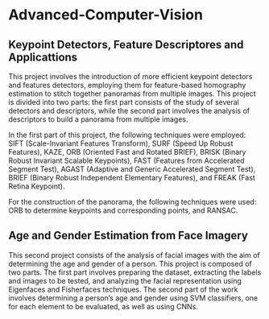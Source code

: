# Advanced-Computer-Vision
## Keypoint Detectors, Feature Descriptores and Applicattions

This project involves the introduction of more efficient keypoint detectors and features detectors, employing them for feature-based homography estimation to stitch together panoramas from multiple images. This project is divided into two parts: the first part consists of the study of several detectors and descriptors, while the second part involves the analysis of descriptors to build a panorama from multiple images.

In the first part of this project, the following techniques were employed: SIFT (Scale-Invariant Features Transform), SURF (Speed Up Robust Features), KAZE, ORB (Oriented Fast and Rotated BRIEF), BRISK (Binary Robust Invariant Scalable Keypoints), FAST (Features from Accelerated Segment Test), AGAST (Adaptive and Generic Accelerated Segment Test), BRIEF (Binary Robust Independent Elementary Features), and FREAK (Fast Retina Keypoint).

For the construction of the panorama, the following techniques were used: ORB to determine keypoints and corresponding points, and RANSAC.

## Age and Gender Estimation from Face Imagery

This second project consists of the analysis of facial images with the aim of determining the age and gender of a person. This project is composed of two parts. The first part involves preparing the dataset, extracting the labels and images to be tested, and analyzing the facial representation using Eigenfaces and Fisherfaces techniques. The second part of the work involves determining a person’s age and gender using SVM classifiers, one for each element to be evaluated, as well as using CNNs.  
